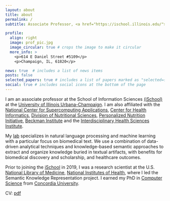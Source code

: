 ```yaml
---
layout: about
title: about
permalink: /
subtitle: Associate Professor, <a href="https://ischool.illinois.edu/">iSchool</a>, <a href="https://illinois.edu/">UIUC</a>

profile:
  align: right
  image: prof_pic.jpg
  image_circular: true # crops the image to make it circular
  more_info: >
    <p>614 E Daniel Street #5109</p>
    <p>Champaign, IL, 61820</p>

news: true  # includes a list of news items
posts: false
selected_papers: true # includes a list of papers marked as "selected={true}"
social: true # includes social icons at the bottom of the page
---
```


I am an associate professor at the School of Information Sciences [(iSchool)](https://ischool.illinois.edu/) at the [University of Illinois Urbana-Champaign](https://illinois.edu/). I am also affiliated with the [National Center for Supercomputing Applications](https://www.ncsa.illinois.edu/), [Center for Health Informatics](https://chi.healtheng.illinois.edu/), [Division of Nutritional Sciences](https://nutrsci.illinois.edu/), [Personalized Nutrition Initiative](https://personalizednutrition.research.illinois.edu/),  [Beckman Institute](https://beckman.illinois.edu) and the [Interdisciplinary Health Sciences Institute](https://healthinstitute.illinois.edu/).

My [lab](lab) specializes in natural language processing and machine learning with a particular focus on biomedical text. We use a combination of data-driven analytical techniques and knowledge-based semantic approaches to extract and organize knowledge buried in textual artifacts, with benefits for biomedical discovery and scholarship, and healthcare outcomes. 

Prior to joining the [iSchool](https://ischool.illinois.edu/) in 2019, I was a research scientist at the U.S. [National Library of Medicine](https://www.nlm.nih.gov/), [National Institutes of Health](https://www.nih.gov/), where I led the Semantic Knowledge Representation project. I earned my PhD in [Computer Science](https://www.concordia.ca/ginacody/computer-science-software-eng.html) from [Concordia University](https://www.concordia.ca/).

CV: [pdf](kilicoglu-cv.pdf)

